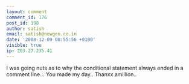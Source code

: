 ```yaml
---
layout: comment
comment_id: 176
post_id: 198
author: satish
email: satish@newgen.co.in
date: '2008-12-09 08:55:56 +0100'
visible: true
ip: 203.27.235.41
---
```

I was going nuts as to why the conditional statement always ended in a comment line...
You made my day..
Thanxx amillion..
